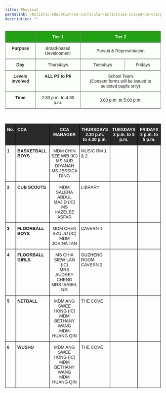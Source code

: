 ```yaml
---
title: Physical
permalink: /holistic-education/co-curricular-activities-cca/p4-p6-cca/physical/
description: ""
---
```

<style type="text/css">
.tg  {border-collapse:collapse;border-spacing:0;}
.tg td{border-color:black;border-style:solid;border-width:1px;font-family:Arial, sans-serif;font-size:14px;
  overflow:hidden;padding:10px 5px;word-break:normal;}
.tg th{border-color:black;border-style:solid;border-width:1px;font-family:Arial, sans-serif;font-size:14px;
  font-weight:normal;overflow:hidden;padding:10px 5px;word-break:normal;}
.tg .tg-j83l{background-color:#FBFFFA;border-color:inherit;color:#222;font-weight:bold;text-align:center;vertical-align:top}
.tg .tg-ug26{background-color:#FBFFFA;border-color:inherit;color:#222;text-align:center;vertical-align:middle}
.tg .tg-5s66{background-color:#22A114;border-color:inherit;color:#FBFFFA;font-weight:bold;text-align:center;vertical-align:top}
</style>



<table class="tg">
<thead>
  <tr>
    <th class="tg-5s66"></th>
    <th class="tg-5s66"><span style="color:#FBFFFA;background-color:#22A114">Tier 1</span></th>
    <th class="tg-5s66" colspan="2"><span style="color:#FBFFFA;background-color:#22A114">Tier 2</span></th>
  </tr>
</thead>
<tbody>
  <tr>
    <td class="tg-j83l">Purpose</td>
    <td class="tg-ug26"><span style="color:#222;background-color:#FBFFFA">Broad-based Development</span></td>
    <td class="tg-ug26" colspan="2"><span style="color:#222;background-color:#FBFFFA">Pursuit &amp; Representation</span></td>
  </tr>
  <tr>
    <td class="tg-j83l">Day</td>
    <td class="tg-ug26"><span style="color:#222;background-color:#FBFFFA">Thursdays</span></td>
    <td class="tg-ug26"><span style="color:#222;background-color:#FBFFFA">Tuesdays</span></td>
    <td class="tg-ug26"><span style="color:#222;background-color:#FBFFFA">Fridays</span></td>
  </tr>
  <tr>
    <td class="tg-j83l">Levels Involved</td>
    <td class="tg-j83l">ALL <span style="color:#222;background-color:#FBFFFA">P3 to P6</span></td>
    <td class="tg-ug26" colspan="2"><span style="color:#222;background-color:#FBFFFA">School Team</span><br>(Consent forms will be issued to selected pupils only)</td>
  </tr>
  <tr>
    <td class="tg-j83l">Time</td>
    <td class="tg-ug26"><span style="color:#222;background-color:#FBFFFA">2.30 p.m. to 4.30 p.m.</span></td>
    <td class="tg-ug26" colspan="2"><span style="color:#222;background-color:#FBFFFA">3.00 p.m. to 5.00 p.m.</span></td>
  </tr>
</tbody>
</table>

<br>

<style type="text/css">
.tg  {border-collapse:collapse;border-spacing:0;}
.tg td{border-color:black;border-style:solid;border-width:1px;font-family:Arial, sans-serif;font-size:14px;
  overflow:hidden;padding:10px 5px;word-break:normal;}
.tg th{border-color:black;border-style:solid;border-width:1px;font-family:Arial, sans-serif;font-size:14px;
  font-weight:normal;overflow:hidden;padding:10px 5px;word-break:normal;}
.tg .tg-1wig{font-weight:bold;text-align:left;vertical-align:top}
.tg .tg-baqh{text-align:center;vertical-align:top}
.tg .tg-3i8o{background-color:#2A2A2A;color:#FFF;font-weight:bold;text-align:left;vertical-align:top}
.tg .tg-fzue{background-color:#2A2A2A;color:#FFF;font-weight:bold;text-align:center;vertical-align:top}
.tg .tg-amwm{font-weight:bold;text-align:center;vertical-align:top}
.tg .tg-0lax{text-align:left;vertical-align:top}
.tg .tg-nrix{text-align:center;vertical-align:middle}
</style>
<table class="tg">
<thead>
  <tr>
    <th class="tg-fzue">No.</th>
    <th class="tg-3i8o">CCA</th>
    <th class="tg-fzue">CCA MANAGER</th>
    <th class="tg-fzue">THURSDAYS<br>2.30 p.m.<br>to 4.30 p.m.</th>
    <th class="tg-fzue">TUESDAYS<br>3 p.m. to 5 p.m.</th>
    <th class="tg-fzue">FRIDAYS<br>3 p.m. to 5 p.m.</th>
  </tr>
</thead>
<tbody>
  <tr>
    <td class="tg-1wig" >1</td>
    <td class="tg-1wig" >BASKETBALL BOYS</td>
    <td class="tg-baqh"> MDM CHIN SZE WEI (IC)<br>MS NUR DIYANAH<br>MS JESSICA DING

</td>
    <td class="tg-0lax">MUSIC RM 1 & 2</td>
    <td class="tg-0lax"> </td>
    <td class="tg-amwm"> </td>
  </tr>
 <tr> </tr>
	  <tr>
    <td class="tg-1wig" >2</td>
    <td class="tg-1wig" >CUB SCOUTS</td>
    <td class="tg-baqh">MDM SALEHA ABDUL MAJID (IC)<br>MS HAZELEE ASFAR
</td>
    <td class="tg-0lax">LIBRARY</td>
    <td class="tg-0lax"> </td>
    <td class="tg-amwm"> </td>
  </tr>
 <tr> </tr>
	  <tr>
    <td class="tg-1wig" >3</td>
    <td class="tg-1wig" >FLOORBALL BOYS</td>
    <td class="tg-baqh"> MDM CHEN SZU JU (IC)<br>MDM JOVINA TAN
</td>
    <td class="tg-0lax">CAVERN 1</td>
    <td class="tg-0lax"> </td>
    <td class="tg-amwm"> </td>
  </tr>
 <tr> </tr>
	  <tr>
    <td class="tg-1wig" >4</td>
    <td class="tg-1wig" >FLOORBALL GIRLS</td>
    <td class="tg-baqh"> MS CHIA SIEW LAN (IC)<br>MRS AUDREY CHENG<br>MRS ISABEL NG
</td>
    <td class="tg-0lax">GUZHENG ROOM <br>CAVERN 2</td>
    <td class="tg-0lax"> </td>
    <td class="tg-amwm"> </td>
  </tr>
 <tr> </tr>
	  <tr>
    <td class="tg-1wig" >5</td>
    <td class="tg-1wig" >NETBALL</td>
    <td class="tg-baqh"> MDM ANG SWEE HONG (IC)<br>MDM BETHANY WANG<br>MDM HUANG QIN
</td>
    <td class="tg-0lax">THE COVE</td>
    <td class="tg-0lax"> </td>
    <td class="tg-amwm"> </td>
  </tr>
 <tr> </tr>
	  <tr>
    <td class="tg-1wig" >6</td>
    <td class="tg-1wig" >WUSHU</td>
    <td class="tg-baqh"> MDM ANG SWEE HONG (IC)<br>MDM BETHANY WANG<br>MDM HUANG QIN
</td>
    <td class="tg-0lax">THE COVE</td>
    <td class="tg-0lax"> </td>
    <td class="tg-amwm"> </td>
  </tr>
 <tr> </tr>

</tbody>
</table>